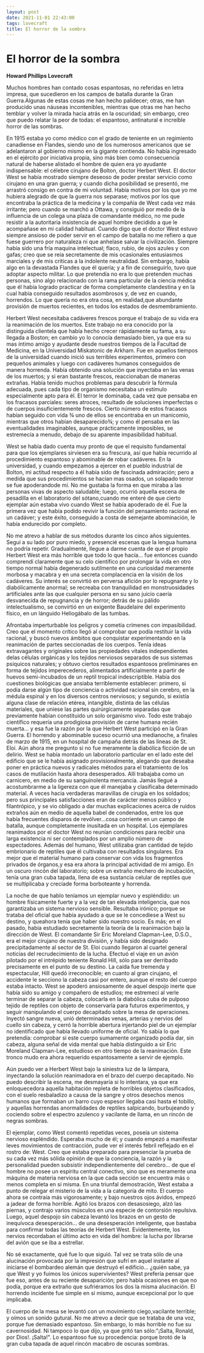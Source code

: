 ```yaml
---
layout: post
date: 2021-11-01 22:43:00
tags: lovecraft
title: El horror de la sombra
---
```


# El horror de la sombra

**Howard Phillips Lovecraft**

Muchos hombres han contado cosas espantosas, no referidas en letra
impresa, que sucedieron en los campos de batalla durante la Gran
Guerra.Algunas de estas cosas me han hecho palidecer; otras, me han
producido unas náuseas incontenibles, mientras que otras me han hecho
temblar y volver la mirada hacia atrás en la oscuridad; sin embargo,
creo que puedo relatar  la peor de todas: el espantoso, antinatural e
increíble horror de las sombras.

En 1915 estaba yo como médico con el grado de teniente en un regimiento
canadiense en Flandes, siendo uno de los numerosos americanos que se
adelantaron al gobierno mismo en la gigante contienda. No había
ingresado en el ejército por iniciativa propia, sino más bien como
consecuencia natural de haberse alistado el hombre de quien era yo
ayudante indispensable: el célebre cirujano de Bolton, doctor Herbert
West. El doctor West se había mostrado siempre deseoso de poder prestar
servicio como cirujano en una gran guerra; y cuando dicha posibilidad
se presentó, me arrastró consigo en contra de mi voluntad. Había
motivos por los que yo me hubiera alegrado de que la guerra nos
separase; motivos por los que encontraba la práctica de la medicina y
la compañía de West cada vez más irritante; pero cuando se marchó a
Ottawa, y consiguió por medio de la influencia de un colega una plaza
de comandante médico, no me pude resistir a la autoritaria insistencia
de aquel hombre decidido a que le acompañase en mi calidad habitual.
Cuando digo que el doctor West estuvo siempre ansioso de poder servir
en el campo de batalla no me refiero a que fuese guerrero por
naturaleza ni que anhelase salvar la civilización. Siempre había sido
una fría maquina intelectual; flaco, rubio, de ojos azules y con gafas;
creo que se reía secretamente de mis ocasionales entusiasmos marciales
y de mis criticas a la indolente neutralidad. Sin embargo, había algo
en la devastada Flandes que él quería; y a fin de conseguirlo, tuvo que
adoptar aspecto militar. Lo que pretendía no era lo que pretenden
muchas personas, sino algo relacionado con la rama particular de la
ciencia médica que él había logrado practicar de forma completamente
clandestina y en la cual había conseguido resultados asombrosos y, de
vez en cuando, horrendos. Lo que quería no era otra cosa, en
realidad,que abundante provisión de muertos recientes, en todos los
estados de desmembramiento.

Herbert West necesitaba cadáveres frescos porque el trabajo de su vida
era la reanimación de los muertos. Este trabajo no era conocido por la
distinguida clientela que había hecho crecer rápidamente su fama, a su
llegada a Boston; en cambio yo lo conocía demasiado bien, ya que era su
mas íntimo amigo y ayudante desde nuestros tiempos de la Facultad de
Medicina, en la Universidad Miskatonic de Arkham. Fue en aquellos
tiempos de la universidad cuando inició sus terribles experimentos,
primero con pequeños animales y luego con cadáveres humanos conseguidos
de manera horrenda. Había obtenido una solución que inyectaba en las
venas de los muertos; y si eran bastante frescos, reaccionaban de
maneras extrañas. Había tenido muchos problemas para descubrir la
fórmula adecuada, pues cada tipo de organismo necesitaba un estímulo
especialmente apto para él. El terror le dominaba, cada vez que pensaba
en los fracasos parciales: seres atroces, resultado de soluciones
imperfectas o de cuerpos insuficientemente frescos. Cierto número de
estos fracasos habían seguido con vida ¾ uno de ellos se encontraba en
un manicomio, mientras que otros habían desaparecido¾; y como él
pensaba en las eventualidades imaginables, aunque prácticamente
imposibles, se estremecía a menudo, debajo de su aparente impasibilidad
habitual.

West se había dado cuenta muy pronto de que el requisito fundamental
para que los ejemplares sirviesen era su frescura, así que había
recurrido al procedimiento espantoso y abominable de robar cadáveres.
En la universidad, y cuando empezamos a ejercer en el pueblo industrial
de Bolton, mi actitud respecto a él había sido de fascinada admiración;
pero a medida que sus procedimientos se hacían mas osados, un solapado
terror se fue apoderandode mí. No me gustaba la forma en que miraba a
las personas vivas de aspecto saludable; luego, ocurrió aquella escena
de pesadilla en el laboratorio del sótano,cuando me enteré de que
cierto ejemplar aún estaba vivo cuando West se había apoderado de él.
Fue la primera vez que había podido revivir la función del pensamiento
racional en un cadáver; y este éxito, conseguido a costa de semejante
abominación, le había endurecido por completo.

No me atrevo a hablar de sus métodos durante los cinco años siguientes.
Seguí a su lado por puro miedo, y presencié escenas que la lengua
humana no podría repetir. Gradualmenté, llegue a darme cuenta de que el
propio Herbert West era más horrible que todo lo que hacía... fue
entonces cuando comprendí claramente que su celo científico por
prolongar la vida en otro tiempo normal había degenerado sutilmente en
una curiosidad meramente morbosa y macabra y en una secreta
complacencia en la visión de los cadáveres. Su interés se convirtió en
perversa afición por lo repugnante y lo diabólicamente anormal; se
recreaba con tranquilidad en monstruosidades artificiales ante las que
cualquier persona en su sano juicio caería desvanecida de repugnancia y
de horror; detrás de su pálido intelectualismo, se convirtió en un
exigente Baudelaire del experimento físico, en un lánguido Heliogábalo
de las tumbas.

Afrontaba imperturbable los peligros y cometía crímenes con
impasibilidad. Creo que el momento crítico llegó al comprobar que podía
restituir la vida racional, y buscó nuevos ámbitos que conquistar
experimentando en la reanimación de partes seccionadas de los cuerpos.
Tenía ideas extravagantes y originales sobre las propiedades vitales
independientes delas células orgánicas y los tejidos nerviosos
separados de sus sistemas psíquicos naturales; y obtuvo ciertos
resultados espantosos preliminares en forma de tejidos imperecederos,
alimentados artificialmente a partir de huevos semi-incubados de un
reptil tropical indescriptible. Había dos cuestiones biológicas que
ansiaba terriblemente establecer: primero, si podía darse algún tipo de
conciencia o actividad racional sin cerebro, en la médula espinal y en
los diversos centros nerviosos; y segundo, si existía alguna clase de
relación etérea, intangible, distinta de las células materiales, que
uniese las partes quirúrgicamente separadas que previamente habían
constituido un solo organismo vivo. Todo este trabajo científico
requería una prodigiosa provisión de carne humana recién muerta... y
esa fue la razón por la que Herbert West participó en la Gran Guerra.
El horrendo y abominable suceso ocurrió una medianoche, a finales de
marzo de 1915, en un hospital de campaña detrás de las líneas de St.
Eloi. Aún ahora me pregunto si no fue meramente la diabólica ficción de
un delirio. West se había montado un laboratorio particular en el  lado
este del edificio que se le había asignado provisionalmente, alegando
que deseaba poner en práctica nuevos y radicales métodos para el
tratamiento de los casos de mutilación hasta ahora desesperados. Allí
trabajaba como un carnicero, en medio de su sanguinolenta mercancía.
Jamás llegué a acostumbrarme a la ligereza con que él manejaba y
clasificaba determinado material. A veces hacia verdaderas maravillas
de cirugía en los soldados; pero sus principales satisfacciones eran de
carácter menos público y filantrópico, y se vio obligado a dar muchas
explicaciones acerca de ruidos extraños aún en medio de aquella babel
de condenados, entre los que había frecuentes disparos de
revólver...cosa corriente en un campo de batalla, aunque completamente
inusitada en un hospital. Los ejemplares reanimados por el doctor West
no reunían condiciones para recibir una larga existencia ni ser
contemplados por un amplio número de espectadores. Además del humano,
West utilizaba gran cantidad de tejido embrionario de reptiles que él
cultivaba con resultados singulares. Era mejor que el material humano
para conservar con vida los fragmentos privados de órganos,y esa era
ahora la principal actividad de mi amigo. En un oscuro rincón del
laboratorio; sobre un extraño mechero de incubación, tenía una gran
cuba tapada, llena de esa sustancia celular de reptiles que se
multiplicaba y crecíade forma borboteante y horrenda.

La noche de que hablo teníamos un ejemplar nuevo y espléndido: un
hombre físicamente fuerte y a la vez de tan elevada inteligencia, que
nos garantizaba un sistema nervioso sensible. Resultaba irónico; porque
se trataba del oficial que había ayudado a que se le concediese a West
su destino, y queahora tenía que haber sido nuestro socio. Es más; en
el pasado, había estudiado secretamente la teoría de la reanimación
bajo la dirección de West. El comandante Sir Eric Moreland Clapman-Lee,
D.S.O., era el mejor cirujano de nuestra división, y había sido
designado precipitadamente al sector de St. Eloi cuando llegaron al
cuartel general noticias del recrudecimiento de la lucha. Efectuó el
viaje en un avión pilotado por el intrépido teniente Ronald Hill, sólo
para ser derribado precisamente en el punto de su destino. La caída fue
tremenda y espectacular, Hill quedó irreconocible; en cuanto al gran
cirujano, el accidente le secciono la cabeza casi por entero, aunque el
resto del cuerpo estaba intacto. West se apoderó ansiosamente de aquel
despojo inerte que había sido su amigo y compañero de estudios; me
estremecí al verle terminar de separar la cabeza, colocarla en la
diabólica cuba de pulposo tejido de reptiles con objeto de conservarla
para futuros experimentos, y seguir manipulando el cuerpo decapitado
sobre la mesa de operaciones. Inyectó sangre nueva, unió determinadas
venas, arterias y nervios del cuello sin cabeza, y cerró la horrible
abertura injertando piel de un ejemplar no identificado que había
llevado uniforme de oficial. Yo sabía lo que pretendía: comprobar si
este cuerpo sumamente organizado podía dar, sin cabeza, alguna señal de
vida mental que había distinguido a sir Eric Moreland Clapman-Lee,
estudioso en otro tiempo de la reanimación. Este tronco mudo era ahora
requerido espantosamente a servir de ejemplo.

Aún puedo ver a Herbert West bajo la siniestra luz de la lámpara,
inyectando la solución reanimadora en el brazo del cuerpo decapitado.
No puedo describir la escena, me desmayaría si lo intentara, ya que era
enloquecedora aquella habitación repleta de horribles objetos
clasificados, con el suelo resbaladizo a causa de la sangre y otros
desechos menos humanos que formaban un barro cuyo espesor llegaba casi
hasta el tobillo, y aquellas horrendas anormalidades de reptiles
salpicando, burbujeando y cociendo sobre el espectro azulenco y
vacilante de llama, en un rincón de negras sombras.

El ejemplar, como West comentó repetidas veces, poseía un sistema
nervioso espléndido. Esperaba mucho de él; y cuando empezó a manifestar
leves movimientos de contracción, pude ver el interés febril reflejado
en el rostro de: West. Creo que estaba preparado para presenciar la
prueba de su cada vez más sólida opinión de que la conciencia, la razón
y la personalidad pueden subsistir independientemente del cerebro... de
que el hombre no posee un espíritu central conectivo, sino que es
meramente una máquina de materia nerviosa en la que cada sección se
encuentra más o menos completa en sí misma. En una triunfal
demostración, West estaba a punto de relegar el misterio de la vida a
la categoría de mito. El cuerpo ahora se contraía más vigorosamente; y
bajo nuestros ojos ávidos, empezó a jadear de forma horrible. Agitó los
brazos con desasosiego, alzó las piernas, y contrajo varios músculos en
una especie de contorsión repulsiva. Luego, aquel despojo sin cabeza
levantó los brazos en un gesto de inequívoca desesperación... de una
desesperación inteligente, que bastaba para confirmar todas las teorías
de Herbert West. Evidentemente, los nervios recordaban el último acto
en vida del hombre: la lucha por librarse del avión que se iba a
estrellar.

No sé exactamente, qué fue lo que siguió. Tal vez se trata sólo de una
alucinación provocada por la impresión que sufrí en aquel instante al
iniciarse el bombardeo alemán que destruyó el edificio... ¿quién sabe,
ya que West y yo fuimos los únicos supervivientes? West prefería pensar
que fue eso, antes de su reciente desaparición; pero había ocasiones en
que no podía, porque era extraño que sufriéramos los dos la misma
alucinación. El horrendo incidente fue simple en sí mismo, aunque
excepcional por lo que implicaba.

El cuerpo de la mesa se levantó con un movimiento ciego,vacilante
terrible; y oímos un sonido gutural. No me atrevo a decir que se
trataba de una voz, porque fue demasiado espantoso. Sin embargo, lo más
horrible no fue su cavernosidad. Ni tampoco lo que dijo, ya que gritó
tan sólo:"¡Salta, Ronald, por Dios!. ¡Salta!". Lo espantoso fue su
procedencia: porque brotó de la gran cuba tapada de aquel rincón
macabro de oscuras sombras.